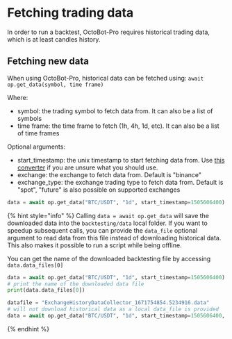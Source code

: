 # Fetching trading data

In order to run a backtest, OctoBot-Pro requires historical 
trading data, which is at least candles history.

## Fetching new data
When using OctoBot-Pro, historical data can be fetched using:
`await op.get_data(symbol, time frame)`

Where:
- symbol: the trading symbol to fetch data from. It can also be a list of symbols
- time frame: the time frame to fetch (1h, 4h, 1d, etc). It can also be a list of time frames

Optional arguments:
- start_timestamp: the unix timestamp to start fetching data from. Use [this converter](https://www.epochconverter.com/) if you are unsure what you should use.
- exchange: the exchange to fetch data from. Default is "binance"
- exchange_type: the exchange trading type to fetch data from. Default is "spot", "future" is also possible on supported exchanges 
``` python
data = await op.get_data("BTC/USDT", "1d", start_timestamp=1505606400)
```

{% hint style="info" %}
Calling `data = await op.get_data` will save the downloaded data into the `backtesting/data` local folder. 
If you want to speedup subsequent calls, you can provide the `data_file` optional argument to read 
data from this file instead of downloading historical data. This also makes it possible to run a 
script while being offline.

You can get the name of the downloaded backtesting file by accessing 
`data.data_files[0]`

``` python
data = await op.get_data("BTC/USDT", "1d", start_timestamp=1505606400)
# print the name of the downloaded data file
print(data.data_files[0])
```

``` python
datafile = "ExchangeHistoryDataCollector_1671754854.5234916.data"
# will not download historical data as a local data_file is provided
data = await op.get_data("BTC/USDT", "1d", start_timestamp=1505606400, data_file=datafile)
```
{% endhint %}

